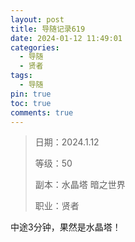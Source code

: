 ```yaml
---
layout: post
title: 导随记录619
date: 2024-01-12 11:49:01
categories:
  - 导随
  - 贤者
tags:
  - 导随
pin: true
toc: true
comments: true
---
```

> 日期：2024.1.12
>
> 等级：50
>
> 副本：水晶塔 暗之世界
>
> 职业：贤者

中途3分钟，果然是水晶塔！